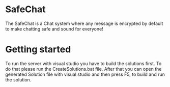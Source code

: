 # SafeChat

The SafeChat is a Chat system where any message is encrypted by default to make chatting safe and sound for everyone!

# Getting started

To run the server with visual studio you have to build the solutions first. To do that please run the CreateSolutions.bat file.
After that you can open the generated Solution file with visual studio and then press F5, to build and run the solution.

